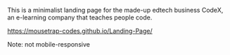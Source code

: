 This  is a minimalist landing page for the made-up edtech business CodeX, an e-learning company that teaches people code.

https://mousetrap-codes.github.io/Landing-Page/

Note: not mobile-responsive

